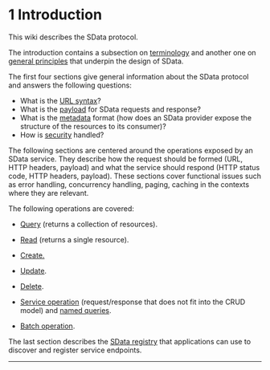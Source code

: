 # 1 Introduction

This wiki describes the SData protocol.

The introduction contains a subsection on
[terminology](/daisy/sdata/Introduction/186-DSY.html "1.1 Terminology") and another one on
[general principles](/daisy/sdata/Introduction/663-DSY.html "1.2 General Principles") that underpin the design of
SData.

The first four sections give general information about the SData protocol and
answers the following questions:

*   What is the [URL syntax](/daisy/sdata/AnatomyOfAnSDataURL.html "2  Anatomy of an SData URL")?
*   What is the [payload](/daisy/sdata/AnatomyOfAnSDataFeed.html "3 Anatomy of an SData Feed") for SData requests and
response?
*   What is the [metadata](/daisy/sdata/Metadata.html "4  Metadata") format (how does an SData
provider expose the structure of the resources to its consumer)?
*   How is [security](/daisy/sdata/Security.html "5 Security") handled?

The following sections are centered around the operations exposed by an SData
service. They describe how the request should be formed (URL, HTTP headers,
payload) and what the service should respond (HTTP status code, HTTP headers,
payload). These sections cover functional issues such as error handling,
concurrency handling, paging, caching in the contexts where they are relevant.

The following operations are covered:

*   [Query](/daisy/sdata/Queries.html "6  Queries") (returns a collection of resources).
*   [Read](/daisy/sdata/ReadOperation.html "7 Read Operation") (returns a single resource).
*   [Create. ](/daisy/sdata/CreateOperation.html "8 Create Operation")

*   [Update](/daisy/sdata/UpdateOperation.html "9 Update Operation").
*   [Delete](/daisy/sdata/DeleteOperation.html "10 Delete Operation").
*   [Service operation](/daisy/sdata/ServiceOperations.html "11 Service Operations") (request/response that does not
fit into the CRUD model) and [named queries](/daisy/sdata/596-DSY.html "12 Named Queries").
*   [Batch operation](/daisy/sdata/165-DSY.html "13 Batch Operations").

The last section describes the [SData registry](/daisy/sdata/423-DSY.html "14 SData Registry")
that applications can use to discover and register service endpoints.

* * *